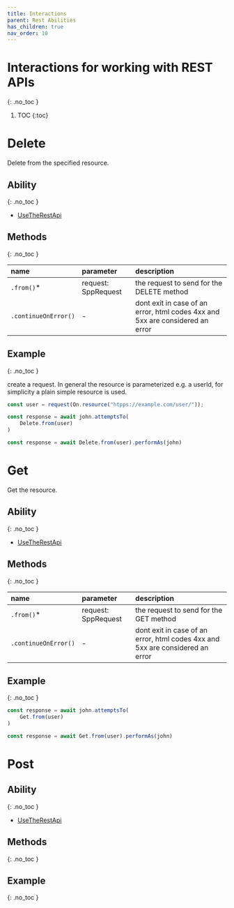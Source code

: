 ```yaml
---
title: Interactions
parent: Rest Abilities
has_children: true
nav_order: 10
---
```


# Interactions for working with REST APIs
{: .no_toc }

1. TOC
{:toc}

# Delete

Delete from the specified resource.

## Ability
{: .no_toc }

- [UseTheRestApi](../../abilities/USE_THE_REST_API.md)

## Methods
{: .no_toc }

| name                 | parameter           | description                                                                   |
| :---                 | :---                | :---                                                                          |
| `.from()`*           | request: SppRequest | the request to send for the DELETE method                                     |
| `.continueOnError()` | -                   | dont exit in case of an error, html codes 4xx and 5xx are considered an error |

## Example
{: .no_toc }

create a request. In general the resource is parameterized e.g. a userId,
for simplicity a plain simple resource is used.

````typescript
const user = request(On.resource("htpps://example.com/user/"));

````

````typescript
const response = await john.attemptsTo(
    Delete.from(user)
)
````

````typescript
const response = await Delete.from(user).performAs(john)
````

# Get

Get the resource.

## Ability
{: .no_toc }

- [UseTheRestApi](../../abilities/USE_THE_REST_API.md)

## Methods
{: .no_toc }

| name                 | parameter           | description                                                                   |
| :---                 | :---                | :---                                                                          |
| `.from()`*           | request: SppRequest | the request to send for the GET method                                     |
| `.continueOnError()` | -                   | dont exit in case of an error, html codes 4xx and 5xx are considered an error |

## Example
{: .no_toc }

````typescript
const response = await john.attemptsTo(
    Get.from(user)
)
````

````typescript
const response = await Get.from(user).performAs(john)
````

# Post

## Ability
{: .no_toc }

- [UseTheRestApi](../../abilities/USE_THE_REST_API.md)

## Methods
{: .no_toc }

## Example
{: .no_toc }
